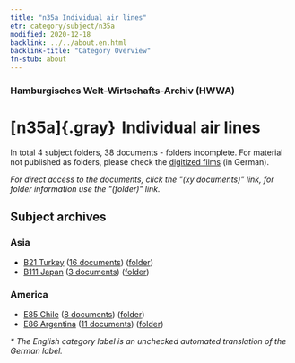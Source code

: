 ```yaml
---
title: "n35a Individual air lines"
etr: category/subject/n35a
modified: 2020-12-18
backlink: ../../about.en.html
backlink-title: "Category Overview"
fn-stub: about
---
```


### Hamburgisches Welt-Wirtschafts-Archiv (HWWA)
# [n35a]{.gray}&#8201; Individual air lines&#160; 





In total 4 subject folders, 38 documents - folders incomplete.
For material not published as folders, please check the [digitized films](/film/h1_sh) (in German).

_For direct access to the documents, click the "(xy documents)" link, for folder information use the "(folder)" link._

## Subject archives



### Asia

- [B21 Turkey](../../../geo/about.en.html#B21) (<a href="https://dfg-viewer.de/show/?tx_dlf[id]=https://pm20.zbw.eu/mets/sh/1411xx/141111/1457xx/145705/public.mets.en.xml" target="_blank">16 documents</a>) ([folder](http://purl.org/pressemappe20/folder/sh/141111,145705))
- [B111 Japan](../../../geo/about.en.html#B111) (<a href="https://dfg-viewer.de/show/?tx_dlf[id]=https://pm20.zbw.eu/mets/sh/1412xx/141272/1457xx/145705/public.mets.en.xml" target="_blank">3 documents</a>) ([folder](http://purl.org/pressemappe20/folder/sh/141272,145705))

### America

- [E85 Chile](../../../geo/about.en.html#E85) (<a href="https://dfg-viewer.de/show/?tx_dlf[id]=https://pm20.zbw.eu/mets/sh/1416xx/141691/1457xx/145705/public.mets.en.xml" target="_blank">8 documents</a>) ([folder](http://purl.org/pressemappe20/folder/sh/141691,145705))
- [E86 Argentina](../../../geo/about.en.html#E86) (<a href="https://dfg-viewer.de/show/?tx_dlf[id]=https://pm20.zbw.eu/mets/sh/1416xx/141692/1457xx/145705/public.mets.en.xml" target="_blank">11 documents</a>) ([folder](http://purl.org/pressemappe20/folder/sh/141692,145705))


_* The English category label is an unchecked automated translation of the German label._


